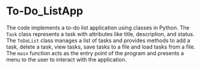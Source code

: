 # To-Do_ListApp

The code implements a to-do list application using classes in Python. The `Task` class represents a task with attributes like title, description, and status. The `ToDoList` class manages a list of tasks and provides methods to add a task, delete a task, view tasks, save tasks to a file and load tasks from a file. The `main` function acts as the entry point of the program and presents a menu to the user to interact with the application.
